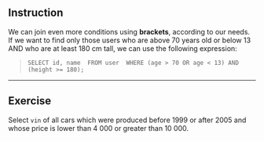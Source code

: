 ## Instruction
We can join even more conditions using **brackets**, according to our needs. If we want to find only those users who are above 70 years old or below 13 AND who are at least 180 cm tall, we can use the following expression:

> `SELECT id, name 
FROM user 
WHERE (age > 70 OR age < 13) AND (height >= 180);`

---
## Exercise
Select `vin` of all cars which were produced before 1999 or after 2005 and whose price is lower than 4 000 or greater than 10 000.